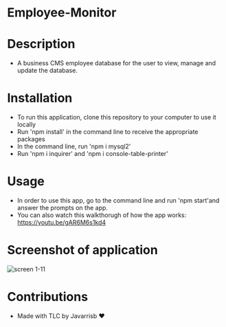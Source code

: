 # Employee-Monitor

# Description
- A business CMS employee database for the user to view, manage and update the database.

# Installation 
- To run this application, clone this repository to your computer to use it locally
- Run 'npm install' in the command line to receive the appropriate packages
- In the command line, run 'npm i mysql2' 
- Run 'npm i inquirer' and 'npm i console-table-printer'

# Usage 
- In order to use this app, go to the command line and run 'npm start'and answer the prompts on the app.
- You can also watch this walkthorugh of how the app works: https://youtu.be/gAR6M6s1kd4

# Screenshot of application 

![screen 1-11](https://user-images.githubusercontent.com/89273544/148876299-14f4fef8-edbe-402c-b03a-35d091457739.png)

# Contributions
- Made with TLC by Javarrisb ❤️
